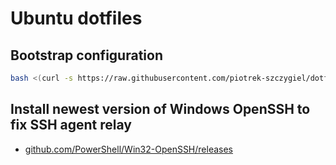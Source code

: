 # Ubuntu dotfiles

## Bootstrap configuration

```bash
bash <(curl -s https://raw.githubusercontent.com/piotrek-szczygiel/dotfiles-ubuntu/master/bootstrap.sh)
```

## Install newest version of Windows OpenSSH to fix SSH agent relay

- [github.com/PowerShell/Win32-OpenSSH/releases](https://github.com/PowerShell/Win32-OpenSSH/releases)

